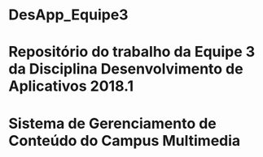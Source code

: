 # DesApp_Equipe3
# Repositório do trabalho da Equipe 3 da Disciplina Desenvolvimento de Aplicativos 2018.1
# Sistema de Gerenciamento de Conteúdo do Campus Multimedia
